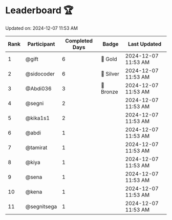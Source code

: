 # Leaderboard 🏆

Updated on: 2024-12-07 11:53 AM

| Rank | Participant       | Completed Days | Badge      | Last Updated         |
|------|-------------------|----------------|------------|----------------------|
| 1    | @gift             | 6              | 🏅 Gold     | 2024-12-07 11:53 AM |
| 2    | @sidocoder        | 6              | 🥈 Silver   | 2024-12-07 11:53 AM |
| 3    | @Abdi036          | 3              | 🥉 Bronze   | 2024-12-07 11:53 AM |
| 4    | @segni            | 2              |            | 2024-12-07 11:53 AM |
| 5    | @kika1s1          | 2              |            | 2024-12-07 11:53 AM |
| 6    | @abdi             | 1              |            | 2024-12-07 11:53 AM |
| 7    | @tamirat          | 1              |            | 2024-12-07 11:53 AM |
| 8    | @kiya             | 1              |            | 2024-12-07 11:53 AM |
| 9    | @sena             | 1              |            | 2024-12-07 11:53 AM |
| 10   | @kena             | 1              |            | 2024-12-07 11:53 AM |
| 11   | @segnitsega       | 1              |            | 2024-12-07 11:53 AM |
